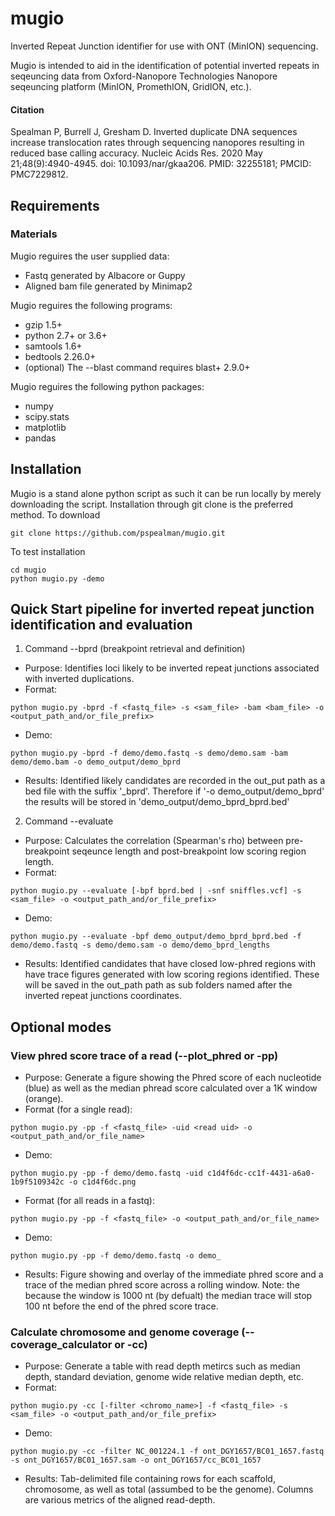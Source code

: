 # mugio
 Inverted Repeat Junction identifier for use with ONT (MinION) sequencing.

 Mugio is intended to aid in the identification of potential inverted repeats in seqeuncing data from Oxford-Nanopore Technologies Nanopore seqeuncing platform (MinION, PromethION, GridION, etc.).
 
#### Citation
Spealman P, Burrell J, Gresham D. Inverted duplicate DNA sequences increase translocation rates through sequencing nanopores resulting in reduced base calling accuracy. Nucleic Acids Res. 2020 May 21;48(9):4940-4945. doi: 10.1093/nar/gkaa206. PMID: 32255181; PMCID: PMC7229812.

## Requirements
### Materials 
 Mugio reguires the user supplied data:
* Fastq generated by Albacore or Guppy
* Aligned bam file generated by Minimap2

 Mugio reguires the following programs:
* gzip 1.5+
* python 2.7+ or 3.6+
* samtools 1.6+
* bedtools 2.26.0+
* (optional) The --blast command requires blast+ 2.9.0+

 Mugio reguires the following python packages:
* numpy
* scipy.stats
* matplotlib
* pandas

## Installation
 Mugio is a stand alone python script as such it can be run locally by merely downloading the script. Installation through git clone is the preferred method.
 To download
 
 ```
 git clone https://github.com/pspealman/mugio.git
 ```
 To test installation
 ```
 cd mugio
 python mugio.py -demo
 ```

## Quick Start pipeline for inverted repeat junction identification and evaluation

1. Command --bprd (breakpoint retrieval and definition) 
 * Purpose: Identifies loci likely to be inverted repeat junctions associated with inverted duplications.
 * Format: 
 ```
 python mugio.py -bprd -f <fastq_file> -s <sam_file> -bam <bam_file> -o <output_path_and/or_file_prefix>
 ```
 * Demo:
 ```
 python mugio.py -bprd -f demo/demo.fastq -s demo/demo.sam -bam demo/demo.bam -o demo_output/demo_bprd
 ```
 * Results:
 Identified likely candidates are recorded in the out_put path as a bed file with the suffix '_bprd'. Therefore if '-o demo_output/demo_bprd' the results will be stored in 'demo_output/demo_bprd_bprd.bed'
 
2. Command --evaluate 
 * Purpose: Calculates the correlation (Spearman's rho) between pre-breakpoint seqeunce length and post-breakpoint low scoring region length.
 * Format: 
 ```
 python mugio.py --evaluate [-bpf bprd.bed | -snf sniffles.vcf] -s <sam_file> -o <output_path_and/or_file_prefix>
  ```
 * Demo:
 ```
 python mugio.py --evaluate -bpf demo_output/demo_bprd_bprd.bed -f demo/demo.fastq -s demo/demo.sam -o demo/demo_bprd_lengths
 ```
 * Results: 
 Identified candidates that have closed low-phred regions with have trace figures generated with low scoring regions identified. These will be saved in the out_path path as sub folders named after the inverted repeat junctions coordinates. 

## Optional modes 
### View phred score trace of a read (--plot_phred or -pp)
 * Purpose: Generate a figure showing the Phred score of each nucleotide (blue) as well as the median phread score calculated over a 1K window (orange). 
 * Format (for a single read): 
```
python mugio.py -pp -f <fastq_file> -uid <read uid> -o <output_path_and/or_file_name>
```
 * Demo:
``` 
python mugio.py -pp -f demo/demo.fastq -uid c1d4f6dc-cc1f-4431-a6a0-1b9f5109342c -o c1d4f6dc.png
```
 * Format (for all reads in a fastq): 
```
python mugio.py -pp -f <fastq_file> -o <output_path_and/or_file_name>
```
 * Demo:
```
python mugio.py -pp -f demo/demo.fastq -o demo_
```
 * Results: 
 Figure showing and overlay of the immediate phred score and a trace of the median phred score across a rolling window. Note: the because the window is 1000 nt (by defualt) the median trace will stop 100 nt before the end of the phred score trace.  

### Calculate chromosome and genome coverage (--coverage_calculator or -cc)
 * Purpose: Generate a table with read depth metircs such as median depth, standard deviation, genome wide relative median depth, etc. 
 * Format: 
```
python mugio.py -cc [-filter <chromo_name>] -f <fastq_file> -s <sam_file> -o <output_path_and/or_file_prefix>
```
 * Demo:
```
python mugio.py -cc -filter NC_001224.1 -f ont_DGY1657/BC01_1657.fastq -s ont_DGY1657/BC01_1657.sam -o ont_DGY1657/cc_BC01_1657
```
 * Results: 
Tab-delimited file containing rows for each scaffold, chromosome, as well as total (assumbed to be the genome). Columns are various metrics of the aligned read-depth.
